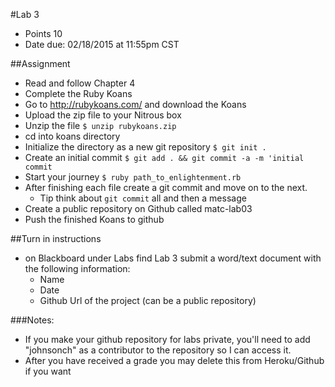 #Lab 3
* Points 10
* Date due: 02/18/2015 at 11:55pm CST

##Assignment
* Read and follow Chapter 4
* Complete the Ruby Koans
* Go to http://rubykoans.com/ and download the Koans
* Upload the zip file to your Nitrous box
* Unzip the file ```$ unzip rubykoans.zip```
* cd into koans directory
* Initialize the directory as a new git repository ```$ git init .```
* Create an initial commit ```$ git add . && git commit -a -m 'initial commit```
* Start your journey ```$ ruby path_to_enlightenment.rb```
* After finishing each file create a git commit and move on to the next. 
  * Tip think about ```git commit``` all and then a message
* Create a public repository on Github called matc-lab03
* Push the finished Koans to github

##Turn in instructions
* on Blackboard under Labs find Lab 3 submit a word/text document with the following information:
  * Name
  * Date
  * Github Url of the project (can be a public repository)

###Notes:
* If you make your github repository for labs private, you'll need to add "johnsonch" as a contributor to the repository so I can access it.
* After you have received a grade you may delete this from Heroku/Github if you want

